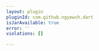 ```yaml
---
layout: plugin
pluginId: com.github.ngyewch.dart
isJarAvailable: true
error: ''
violations: []

---
```

